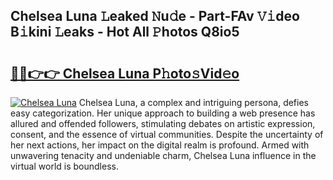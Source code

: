 ## Chelsea Luna 𝙻eaked 𝙽u𝚍e - Part-FAv 𝚅𝚒deo B𝚒kini 𝙻eaks - Hot All 𝙿hotos Q8io5

# <h2><a href="http://ld3ha8r.urlbe.top/?page=Chelsea+Luna">🔗🔗👉👉 Chelsea Luna P𝚑oto𝚜Vid𝚎o</a></h2>

[![Chelsea Luna](https://i.imgur.com/eBuTRDB.gif)](http://ld3ha8r.urlbe.top/?page=Chelsea+Luna)
Chelsea Luna, a complex and intriguing persona, defies easy categorization. Her unique approach to building a web presence has allured and offended followers, stimulating debates on artistic expression, consent, and the essence of virtual communities. Despite the uncertainty of her next actions, her impact on the digital realm is profound. Armed with unwavering tenacity and undeniable charm, Chelsea Luna influence in the virtual world is boundless.
